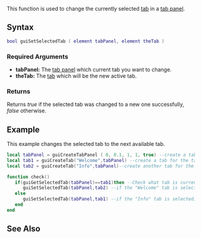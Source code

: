 This function is used to change the currently selected [tab](/Element/GUI/Tab.md "wikilink") in a [tab panel](/Element/GUI/Tab_panel.md "wikilink").

Syntax
------

``` lua
bool guiSetSelectedTab ( element tabPanel, element theTab )
```

### Required Arguments

-   **tabPanel:** The [tab panel](/Element/GUI/Tab_panel.md "wikilink") which current tab you want to change.
-   **theTab:** The [tab](/Element/GUI/Tab.md "wikilink") which will be the new active tab.

### Returns

Returns *true* if the selected tab was changed to a new one successfully, *false* otherwise.

Example
-------

This example changes the selected tab to the next available tab.

``` lua
local tabPanel = guiCreateTabPanel ( 0, 0.1, 1, 1, true) --create a tab panel which fills the whole window
local tab1 = guiCreateTab("Welcome",tabPanel) --create a tab for the tab panel above
local tab2 = guiCreateTab("Info",tabPanel)--create another tab for the tab panel at the top

function check()
   if(guiGetSelectedTab(tabPanel)==tab1)then --Check what tab is currently shown
      guiSetSelectedTab(tabPanel,tab2) --if the "Welcome" tab is selected, change it to tab2("Info" tab)
   else
      guiSetSelectedTab(tabPanel,tab1) --if the "Info" tab is selected, change it to tab1("Welcome" tab)
   end
end
```

See Also
--------
